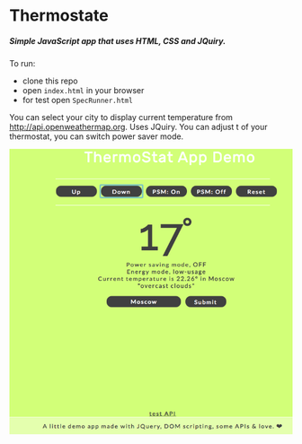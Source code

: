 # Thermostate

##### Simple JavaScript app that uses HTML, CSS and JQuiry.

To run:
* clone this repo
* open `index.html` in your browser
* for test open `SpecRunner.html`

You can select your city to display current temperature from http://api.openweathermap.org. Uses JQuiry.
You can adjust t of your thermostat, you can switch power saver mode.

![Screenshot](https://github.com/6eff/thermostat/blob/master/lib/img/Screen%20Shot%202016-10-03%20at%204.45.58%20PM.png)
